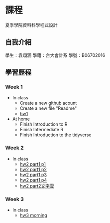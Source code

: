 # 課程
夏季學院資料科學程式設計 
## 自我介紹
學生：袁翊涵 學籍：台大會計系 學號：B06702016 
## 學習歷程
### Week 1
* In class <br>
  * Create a new github acount
  * Create a new file "Readme"
  * [hw1](https://rcatgaze.github.io/b06702016/week1/hw1) 
* At home <br>
  * Finish Introduction to R
  * Finish Intermediate R
  * Finish Introduction to the tidyverse
### Week 2
* In class 
  * [hw2 part1 p1](https://rcatgaze.github.io/b06702016/week2/1)
  * [hw2 part1 p2](https://rcatgaze.github.io/b06702016/week2/2)
  * [hw2 part1 p3](https://rcatgaze.github.io/b06702016/week2/3)
  * [hw2 part1 p4](https://rcatgaze.github.io/b06702016/week2/4)
  * [hw2 part2文字雲](https://rcatgaze.github.io/b06702016/week2/hw2_part2)
### Week 3
* In class
  * [hw3 morning](https://rcatgaze.github.io/b06702016/week2/hw2_part2)
